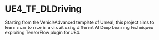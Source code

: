 # UE4_TF_DLDriving
Starting from the VehicleAdvanced template of Unreal, this project aims to learn a car to race in a circuit using different AI Deep Learning techniques exploiting TensorFlow plugin for UE4.
